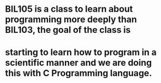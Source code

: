 # BIL105 is a class to learn about programming more deeply than BIL103, the goal of the class is
# starting to learn how to program in a scientific manner and we are doing this with C Programming language.
